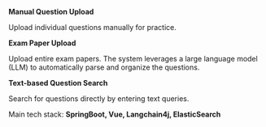 **Manual Question Upload**

Upload individual questions manually for practice.

**Exam Paper Upload**

Upload entire exam papers. The system leverages a large language model (LLM) to automatically parse and organize the questions.

**Text-based Question Search**

Search for questions directly by entering text queries.

Main tech stack: **SpringBoot, Vue, Langchain4j, ElasticSearch**
